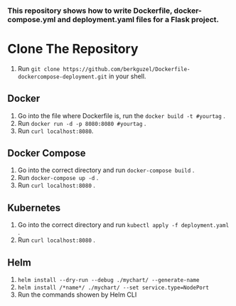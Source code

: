 ### This repository shows how to write Dockerfile, docker-compose.yml and deployment.yaml files for a Flask project.
# Clone The Repository
1. Run `git clone https://github.com/berkguzel/Dockerfile-dockercompose-deployment.git` in your shell.
## Docker
1. Go into the file where Dockerfile is, run the `docker build -t #yourtag` .
1. Run `docker run -d -p 8080:8080 #yourtag` .
1. Run `curl localhost:8080`.

## Docker Compose
1. Go into the correct directory and run `docker-compose build` .
1. Run `docker-compose up -d` .
1. Run `curl localhost:8080` .

## Kubernetes
1. Go into the correct directory and run `kubectl apply -f deployment.yaml` .
1. Run `curl localhost:8080` .

## Helm 
1. `helm install --dry-run --debug ./mychart/ --generate-name`
2. `helm install /*name*/ ./mychart/ --set service.type=NodePort`
3. Run the commands showen by Helm CLI
